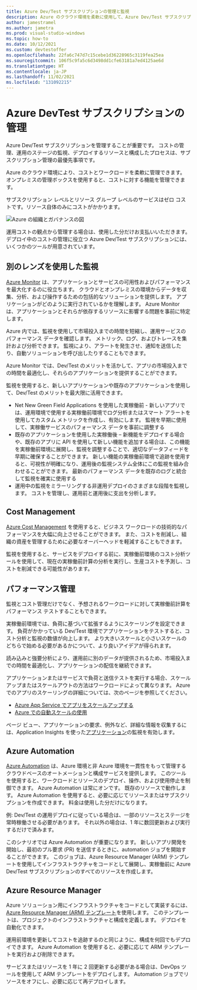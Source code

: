 ```yaml
---
title: Azure Dev/Test サブスクリプションの管理と監視
description: Azure のクラウド環境を柔軟に使用して、Azure Dev/Test サブスクリプションを管理します。 このガイドでは、アプリケーションとサービスの可用性とパフォーマンスを最大化するための Azure Monitor の活用方法についても説明します。
author: jamestramel
ms.author: jametra
ms.prod: visual-studio-windows
ms.topic: how-to
ms.date: 10/12/2021
ms.custom: devtestoffer
ms.openlocfilehash: 22fa6c747d7c15cebe1d36228965c3119fea25ea
ms.sourcegitcommit: 106f5c9fa5c6d3498dd1cfe63181a7ed4125ae6d
ms.translationtype: HT
ms.contentlocale: ja-JP
ms.lasthandoff: 11/02/2021
ms.locfileid: "131092215"
---
```

# <a name="managing-azure-devtest-subscriptions"></a>Azure DevTest サブスクリプションの管理

Azure Dev/Test サブスクリプションを管理することが重要です。 コストの管理、運用のステージの監視、デプロイするリソースと構成したプロセスは、サブスクリプション管理の最優先事項です。  

Azure のクラウド環境により、コストとワークロードを柔軟に管理できます。 オンプレミスの管理ボックスを使用すると、コストに対する機能を管理できます。  

サブスクリプション レベルとリソース グループ レベルのサービスはゼロ コストです。リソース自体のみにコストがかかります。  

![Azure の組織とガバナンスの図](media/how-to-manage-monitor-devtest/orgs-and-governance.png "Azure の組織とガバナンス。")

運用コストの観点から管理する場合は、使用した分だけお支払いいただきます。 デプロイ中のコストの管理に役立つ Azure Dev/Test サブスクリプションには、いくつかのツールが用意されています。  

## <a name="monitoring-through-a-different-lens"></a>別のレンズを使用した監視

[Azure Monitor](../../azure-monitor/overview.md) は、アプリケーションとサービスの可用性およびパフォーマンスを最大化するのに役立ちます。 クラウドとオンプレミスの環境からデータを収集、分析、および操作するための包括的なソリューションを提供します。 アプリケーションがどのように実行されているかを理解します。 Azure Monitor は、アプリケーションとそれらが依存するリソースに影響する問題を事前に特定します。  

Azure 内では、監視を使用して市場投入までの時間を短縮し、運用サービスのパフォーマンス データを確認します。 メトリック、ログ、およびトレースを集計および分析できます。 監視により、アラートを発生させ、通知を送信したり、自動ソリューションを呼び出したりすることもできます。  

Azure Monitor では、Dev/Test のメリットを活かして、アプリの市場投入までの時間を最適化し、それらのアプリケーションを提供することができます。  

監視を使用すると、新しいアプリケーションや既存のアプリケーションを使用して、Dev/Test のメリットを最大限に活用できます。  

- Net New Green Field Applications を使用した実稼働前 - 新しいアプリでは、運用環境で使用する実稼働前環境でログ分析またはスマート アラートを使用してカスタム メトリックを作成し、有効にします。 監視を早期に使用して、実稼働サービスのパフォーマンス データを事前に調整する  
- 既存のアプリケーションを使用した実稼働後 – 新機能をデプロイする場合や、既存のアプリに API を使用して新しい機能を追加する場合は、この機能を実稼働前環境に展開し、監視を調整することで、適切なデータフィードを早期に確保することができます。 新しい機能の実稼働前環境で追跡を使用すると、可視性が明確になり、運用後の監視システム全体にこの監視を組み合わせることができます。 最新のパフォーマンス データを既存のログと統合して監視を確実に使用する  
- 運用中の監視をミラーリングする非運用デプロイのさまざまな段階を監視します。 コストを管理し、運用前と運用後に支出を分析します。  

## <a name="cost-management"></a>Cost Management

[Azure Cost Management](../../cost-management-billing/cost-management-billing-overview.md) を使用すると、ビジネス ワークロードの技術的なパフォーマンスを大幅に向上させることができます。 また、コストを削減し、組織の資産を管理するために必要なオーバーヘッドを軽減することもできます。  

監視を使用すると、サービスをデプロイする前に、実稼働前環境のコスト分析ツールを使用して、現在の実稼働前計算の分析を実行し、生産コストを予測し、コストを削減できる可能性があります。  

## <a name="performance-management"></a>パフォーマンス管理

監視とコスト管理だけでなく、予想されるワークロードに対して実稼働前計算をパフォーマンス テストすることもできます。  

実稼働前環境では、負荷に基づいて拡張するようにスケーリングを設定できます。 負荷がかかっている Dev/Test 環境でアプリケーションをテストすると、コスト分析と監視の数値が向上します。 より大きいスケールと小さいスケールのどちらで始める必要があるかについて、より良いアイデアが得られます。  

読み込みと強要分析により、運用前に別のデータが提供されるため、市場投入までの時間を最適化し、アプリケーションの配信を継続できます。  

アプリケーションまたはサービスで負荷と送信テストを実行する場合、スケールアップまたはスケールアウトの方法はワークロードによって異なります。 Azure でのアプリのスケーリングの詳細については、次のページを参照してください。  

- [Azure App Service でアプリをスケールアップする](../../app-service/manage-scale-up.md)  
- [Azure での自動スケールの使用](../../azure-monitor/platform/autoscale-get-started.md?toc=/azure/app-service/toc.json)  

ページ ビュー、アプリケーションの要求、例外など、詳細な情報を収集するには、Application Insights を使った[アプリケーション](../../azure-monitor/app/app-insights-overview.md)の監視を有効します。  

## <a name="azure-automation"></a>Azure Automation

[Azure Automation](../../automation/automation-intro.md) は、Azure 環境と非 Azure 環境を一貫性をもって管理するクラウドベースのオートメーションと構成サービスを提供します。 このツールを使用すると、ワークロードとリソースのデプロイ、操作、および使用停止を制御できます。 Azure Automation は常にオンです。 既存のリソースで動作します。 Azure Automation を使用すると、必要に応じてリソースまたはサブスクリプションを作成できます。 料金は使用した分だけになります。  

例: Dev/Test の運用デプロイに従っている場合は、一部のリソースとステージを常時稼働させる必要があります。 それ以外の場合は、1 年に数回更新および実行するだけで済みます。  

このシナリオでは Azure Automation が重要になります。 新しいアプリ開発を開始し、最初のプル要求 (PR) を送信するときに、automation ジョブを開始することができます。 このジョブは、Azure Resource Manager (ARM) テンプレートを使用してインフラストラクチャをコードとして展開し、実稼働前に Azure Dev/Test サブスクリプションのすべてのリソースを作成します。  

## <a name="azure-resource-manager"></a>Azure Resource Manager

Azure ソリューション用にインフラストラクチャをコードとして実装するには、[Azure Resource Manager (ARM) テンプレート](../../azure-resource-manager/templates/overview.md)を使用します。 このテンプレートは、プロジェクトのインフラストラクチャと構成を定義します。 デプロイを自動化できます。  

運用前環境を更新してコストを追跡するのと同じように、構成を何回でもデプロイできます。 Azure Automation を使用すると、必要に応じて ARM テンプレートを実行および削除できます。  

サービスまたはリソースを 1 年に 2 回更新する必要がある場合は、DevOps ツールを使用して ARM テンプレートをデプロイします。 Automation ジョブでリソースをオフにし、必要に応じて再デプロイします。  

